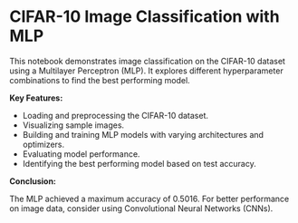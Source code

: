 # CIFAR-10 Image Classification with MLP

This notebook demonstrates image classification on the CIFAR-10 dataset using a Multilayer Perceptron (MLP). It explores different hyperparameter combinations to find the best performing model.

**Key Features:**

- Loading and preprocessing the CIFAR-10 dataset.
- Visualizing sample images.
- Building and training MLP models with varying architectures and optimizers.
- Evaluating model performance.
- Identifying the best performing model based on test accuracy.

**Conclusion:**

The MLP achieved a maximum accuracy of 0.5016. For better performance on image data, consider using Convolutional Neural Networks (CNNs).
